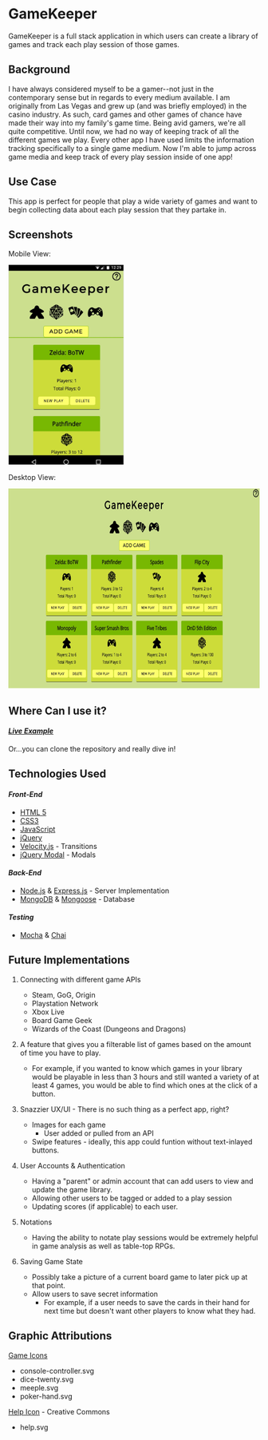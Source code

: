 # GameKeeper

GameKeeper is a full stack application in which users can create a library of games and track each play session of those games.

## Background
I have always considered myself to be a gamer--not just in the contemporary sense but in regards to every medium available. I am originally from Las Vegas and grew up (and was briefly employed) in the casino industry. As such, card games and other games of chance have made their way into my family's game time. Being avid gamers, we're all quite competitive. Until now, we had no way of keeping track of all the different games we play. Every other app I have used limits the information tracking specifically to a single game medium. Now I'm able to jump across game media and keep track of every play session inside of one app!

## Use Case
This app is perfect for people that play a wide variety of games and want to begin collecting data about each play session that they partake in. 

## Screenshots

Mobile View:

<img src="GameKeeper-mobile-view.jpeg" alt="mobile view" height="400px">

Desktop View:

<img src="Gamekeeper-desktop-view.jpeg" alt="mobile view" height="400px">

## Where Can I use it?
#### [_Live Example_](https://quiet-oasis-80361.herokuapp.com/#)

Or...you can clone the repository and really dive in!

## Technologies Used
#### _Front-End_
  * [HTML 5](https://developer.mozilla.org/en-US/docs/Web/Guide/HTML/HTML5)
  * [CSS3](https://developer.mozilla.org/en-US/docs/Web/CSS/CSS3)
  * [JavaScript](https://developer.mozilla.org/en-US/docs/Web/JavaScript) 
  * [jQuery](http://api.jquery.com/)
  * [Velocity.js](http://velocityjs.org/) - Transitions
  * [jQuery Modal](http://jquerymodal.com/) - Modals

#### _Back-End_
  * [Node.js](https://nodejs.org/en/docs/) & [Express.js](https://expressjs.com/) - Server Implementation
  * [MongoDB](https://www.mongodb.com/) & [Mongoose](http://mongoosejs.com/) - Database
#### _Testing_
  * [Mocha](https://mochajs.org/) & [Chai](http://chaijs.com/)

## Future Implementations

1. Connecting with different game APIs
   * Steam, GoG, Origin
   * Playstation Network
   * Xbox Live
   * Board Game Geek
   * Wizards of the Coast (Dungeons and Dragons)

2. A feature that gives you a filterable list of games based on the amount of time you have to play. 
   * For example, if you wanted to know which games in your library would be playable in less than 3 hours and still wanted a variety of at least 4 games, you would be able to find which ones at the click of a button.

3. Snazzier UX/UI - There is no such thing as a perfect app, right? 
   * Images for each game 
       * User added or pulled from an API
   * Swipe features - ideally, this app could funtion without text-inlayed buttons.

4. User Accounts & Authentication
   * Having a "parent" or admin account that can add users to view and update the game library.
   * Allowing other users to be tagged or added to a play session
   * Updating scores (if applicable) to each user.

5. Notations
   * Having the ability to notate play sessions would be extremely helpful in game analysis as well as table-top RPGs.

6. Saving Game State
   * Possibly take a picture of a current board game to later pick up at that point.
   * Allow users to save secret information
      * For example, if a user needs to save the cards in their hand for next time but doesn't want other players to know what they had.

## Graphic Attributions

[Game Icons](http://game-icons.net/) 
   * console-controller.svg
   * dice-twenty.svg
   * meeple.svg
   * poker-hand.svg

[Help Icon](https://www.flaticon.com/free-icon/help_565524) - Creative Commons
   * help.svg